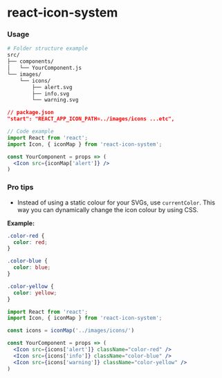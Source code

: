 # react-icon-system

### Usage

```bash
# Folder structure example
src/
├── components/
│   └── YourComponent.js
└── images/
    └── icons/
        ├── alert.svg
        ├── info.svg
        └── warning.svg
```

```json
// package.json
"start": "REACT_APP_ICON_PATH=../images/icons ...etc",
```

```jsx
// Code example
import React from 'react';
import Icon, { iconMap } from 'react-icon-system';

const YourComponent = props => (
  <Icon src={iconMap['alert']} />
)
```

### Pro tips

- Instead of using a static colour for your SVGs, use `currentColor`. This way you can dynamically change the icon colour by using CSS.

__Example:__
```css
.color-red {
  color: red;
}

.color-blue {
  color: blue;
}

.color-yellow {
  color: yellow;
}
```

```jsx
import React from 'react';
import Icon, { iconMap } from 'react-icon-system';

const icons = iconMap('../images/icons/')

const YourComponent = props => (
  <Icon src={icons['alert']} className="color-red" />
  <Icon src={icons['info']} className="color-blue" />
  <Icon src={icons['warning']} className="color-yellow" />
)
```